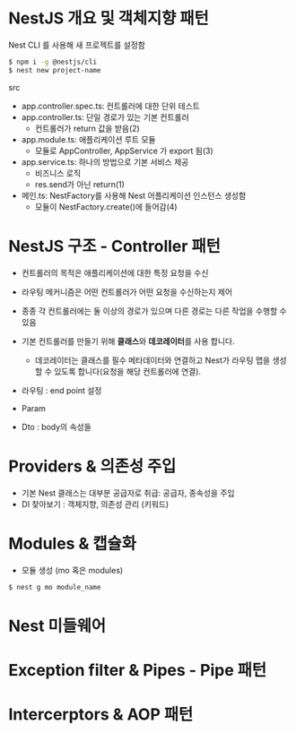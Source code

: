 # NestJS 개요 및 객체지향 패턴

Nest CLI 를 사용해 새 프로젝트를 설정함

```BASH
$ npm i -g @nestjs/cli
$ nest new project-name
```

src
- app.controller.spec.ts: 컨트롤러에 대한 단위 테스트
- app.controller.ts: 단일 경로가 있는 기본 컨트롤러
    - 컨트롤러가 return 값을 받음(2)
- app.module.ts: 애플리케이션 루트 모듈
    - 모듈로 AppController, AppService 가 export 됨(3)
- app.service.ts: 하나의 방법으로 기본 서비스 제공
    - 비즈니스 로직
    - res.send가 아닌 return(1)
- 메인.ts: NestFactory를 사용해 Nest 어플리케이션 인스턴스 생성함
    - 모듈이 NestFactory.create()에 들어감(4)

# NestJS 구조 - Controller 패턴

- 컨트롤러의 목적은 애플리케이션에 대한 특정 요청을 수신
- 라우팅 메커니즘은 어떤 컨트롤러가 어떤 요청을 수신하는지 제어
- 종종 각 컨트롤러에는 둘 이상의 경로가 있으며 다른 경로는 다른 작업을 수행할 수 있음
- 기본 컨트롤러를 만들기 위해 **클래스**와 **데코레이터**를 사용 합니다. 
    - 데코레이터는 클래스를 필수 메타데이터와 연결하고 Nest가 라우팅 맵을 생성할 수 있도록 합니다(요청을 해당 컨트롤러에 연결).

- 라우팅 : end point 설정
- Param
- Dto : body의 속성들

# Providers & 의존성 주입

- 기본 Nest 클래스는 대부분 공급자로 취급: 공급자, 종속성을 주입
- DI 찾아보기 :  객체지향, 의존성 관리 (키워드)

# Modules & 캡슐화

- 모듈 생성 (mo 혹은 modules)
```BASH
$ nest g mo module_name
```

# Nest 미들웨어

# Exception filter & Pipes - Pipe 패턴

# Intercerptors & AOP 패턴



